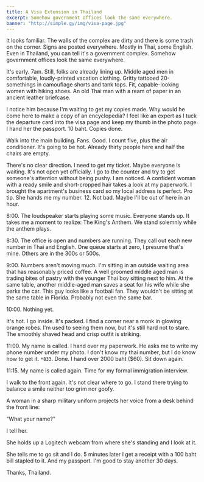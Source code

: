 ```yaml
---
title: A Visa Extension in Thailand
excerpt: Somehow government offices look the same everywhere.
banner: "http://simple.gy/img/visa-page.jpg"
---
```


It looks familiar. The walls of the complex are dirty and there is some trash on the corner. Signs are posted everywhere. Mostly in Thai, some English.
Even in Thailand, you can tell it's a government complex. Somehow government offices look the same everywhere.

It's early. 7am. Still, folks are already lining up. Middle aged men in comfortable, loudly-printed vacation clothing. Gritty tattooed 20-somethings in camouflage shorts and tank tops. Fit, capable-looking women with hiking shoes. An old Thai man with a ream of paper in an ancient leather briefcase.

I notice him because I'm waiting to get my copies made. Why would he come here to make a copy of an encyclopedia? I feel like an expert as I tuck the departure card into the visa page and keep my thumb in the photo page. I hand her the passport. 10 baht. Copies done.

Walk into the main building. Fans. Good. I count five, plus the air conditioner. It's going to be hot. Already thirty people here and half the chairs are empty.

There's no clear direction. I need to get my ticket. Maybe everyone is waiting. It's not open yet officially. I go to the counter and try to get someone's attention without being pushy. I am noticed. A confident woman with a ready smile and short-cropped hair takes a look at my paperwork.
I brought the apartment's business card so my local address is perfect. Pro tip. She hands me my number. 12. Not bad. Maybe I'll be out of here in an hour.

8:00. The loudspeaker starts playing some music. Everyone stands up. It takes me a moment to realize: The King's Anthem. We stand solemnly while the anthem plays.

8:30. The office is open and numbers are running. They call out each new number in Thai and English. One queue starts at zero, I presume that's mine. Others are in the 300s or 500s.

9:00. Numbers aren't moving much. I'm sitting in an outside waiting area that has reasonably priced coffee. A well groomed middle aged man is trading bites of pastry with the younger Thai boy sitting next to him. At the same table, another middle-aged man saves a seat for his wife while she parks the car. This guy looks like a football fan. They wouldn't be sitting at the same table in Florida. Probably not even the same bar.

10:00. Nothing yet.

It's hot. I go inside. It's packed. I find a corner near a monk in glowing orange robes. I'm used to seeing them now, but it's still hard not to stare.
The smoothly shaved head and crisp outfit is striking.

11:00. My name is called. I hand over my paperwork. He asks me to write my phone number under my photo. I don't know my thai number, but I do know how to get it. `*833`. Done. I hand over 2000 baht ($60). Sit down again.

11:15. My name is called again. Time for my formal immigration interview.

I walk to the front again. It's not clear where to go. I stand there trying to balance a smile neither too grim nor goofy.

A woman in a sharp military uniform projects her voice from a desk behind the front line:

"What your name?"

I tell her.

She holds up a Logitech webcam from where she's standing and I look at it.

She tells me to go sit and I do. 5 minutes later I get a receipt with a 100 baht bill stapled to it. And my passport. I'm good to stay another 30 days.

Thanks, Thailand.